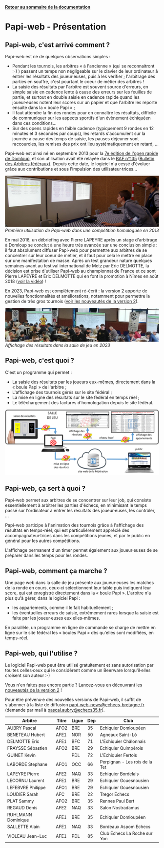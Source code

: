 **[Retour au sommaire de la documentation](../README.md)**

# Papi-web - Présentation

## Papi-web, c'est arrivé comment ?

Papi-web est né de quelques observations simples : 

- Pendant les tournois, les arbitres « à l'ancienne » (qui se reconnaitront :-) ) passent un temps non négligeable sur le clavier de leur ordinateur à entrer les résultats des joueur·euses, puis à les vérifier ; l'arbitrage des parties en souffre, c'est pourtant le coeur de métier des arbitres !
- La saisie des résultats par l'arbitre est souvent source d'erreurs, en simple saisie en cadence lente à cause des erreurs sur les feuilles de partie, et surtout en double saisie en cadence rapide quand les joueur·euses notent leur scores sur un papier et que l'arbitre les reporte ensuite dans la « boule Papi » ;
- Il faut attendre la fin des rondes pour en connaître les résultats, difficile de communiquer sur les aspects sportifs d'un évènement échiquéen dans ces conditions...
- Sur des opens rapides en faible cadence (typiquement 9 rondes en 12 minutes et 3 secondes par coups), les retards s'accumulent sur la journée à cause des temps de saisie, les pauses déjeuner sont raccourcies, les remises des prix ont lieu systématiquement en retard, ...

Papi-web est ainsi né en septembre 2013 pour la [7e édition de l'open rapide de Domloup](http://domloup.echecs35.fr/node/1561), et son utilisation avait été relayée dans le [BAF n°135](http://www.echecs.asso.fr/Arbitrage/Baf135.pdf) ([Bulletin des Arbitres fédéraux](http://www.echecs.asso.fr/Default.aspx?Cat=5)). Depuis cette date, le logiciel n'a cessé d'évoluer grâce aux contributions et sous l'impulsion des utilisateur·trices...

![Première utilisation de Papi-web dans une compétition homologuée en 2013](images/saisie-2013.jpg)
_Première utilisation de Papi-web dans une compétition homologuée en 2013_

En mai 2018, un débriefing avec Pierre LAPEYRE après un stage d'arbitrage à Domloup se conclut à une heure très avancée sur une conclusion simple : il faut absolument diffuser Papi-web pour permettre aux arbitres de se concentrer sur leur coeur de métier, et il faut pour cela le mettre en place sur une manifestation de masse. Après un test grandeur nature quelques semaines avant au festival international de Metz par Eric DELMOTTE, la décision est prise d'utiliser Papi-web au championnat de France et ce sont Pierre LAPEYRE et Eric DELMOTTE qui en font la promotion à Nîmes en août 2018 ([voir la vidéo](https://www.youtube.com/watch?v=u2arqnRH9SA)) !

En 2023, Papi-web est complètement ré-écrit : la version 2 apporte de nouvelles fonctionnalités et améliorations, notamment pour permettre la gestion de très gros tournois ([voir les nouveautés de la version 2](02-v2-news.md)).

![Affichage des résultats dans la salle de jeu](images/affichage-2023.jpg)
_Affichage des résultats dans la salle de jeu en 2023_

## Papi-web, c'est quoi ?

C'est un programme qui permet :
- La saisie des résultats par les joueurs eux-mêmes, directement dans la « boule Papi » de l'arbitre ;
- L'affichage des tournois gérés sur le site fédéral ;
- La mise en ligne des résultats sur le site fédéral en temps réel ;
- Le téléchargement des factures d'homologation depuis le site fédéral.

![Workflow](images/workflow.jpg)

## Papi-web, ça sert à quoi ?

Papi-web permet aux arbitres de se concentrer sur leur job, qui consiste essentiellement à arbitrer les parties d'échecs, en minimisant le temps passé sur l'ordinateur à entrer les résultats des joueur·euses, les contrôler, ...

Papi-web participe à l'animation des tournois grâce à l'affichage des résultats en temps-réel, qui est particulièrement apprécié des accompagnateur·trices dans les compétitions jeunes, et par le public en général pour les autres compétitions.

L'affichage permanent d'un timer permet également aux joueur·euses de se préparer dans les temps pour les rondes.

## Papi-web, comment ça marche ?

Une page web dans la salle de jeu présente aux joueur·euses les matches de la ronde en cours, ceux-ci sélectionnent leur table puis indiquent leur score, qui est enregistré directement dans la « boule Papi ». L'arbitre n'a plus qu'à gérer, dans le logiciel Papi :

- les appariements, comme il le fait habituellement ;
- les éventuelles erreurs de saisie, extrêmement rares lorsque la saisie est faite par les joueur·euses eux·elles-mêmes.

En parallèle, un programme en ligne de commande se charge de mettre en ligne sur le site fédéral les « boules Papi » dès qu'elles sont modifiées, en temps-réel.

## Papi-web, qui l'utilise ?

Le logiciel Papi-web peut être utilisé gratuitement et sans autorisation par tou·tes celles·ceux qui le considèrent comme un Beerware lorsqu'il·elles croisent son auteur :-)

Vous n'en faites pas encore partie ? Lancez-vous en découvrant [les nouveautés de la version 2](02-v2-news.md) !

Pour être prévenu·e des nouvelles versions de Papi-web, il suffit de s'abonner à la liste de diffusion papi-web-news@echecs-bretagne.fr (demande par mail à pascal.aubry@echecs35.fr).

| Arbitre            | Titre | Ligue | Dép  | Club                            |
|--------------------|-------|-------|------|---------------------------------|
| AUBRY Pascal       | AFO2  | BRE   | 35   | Echiquier Domloupéen            |
| BENETEAU Hubert    | AFE1  | NOR   | 50   | Agneaux Saint-Lô                |
| DELMOTTE Eric      | AFE1  | BFC   | 71   | L'Echiquier Châlonnais          |
| FRAYSSE Sébastien  | AFO2  | BRE   | 29   | Echiquier Quimpérois            |
| GUINET Kevin       |       | PDL   | 72   | L'Echiquier Fertois             |
| LABORDE Stephane   | AFO1  | OCC   | 66   | Perpignan - Les rois de la Tet  |
| LAPEYRE Pierre     | AFE2  | NAQ   | 33   | Echiquier Bordelais             |
| LECORNU Laurent    | AFE1  | BRE   | 29   | Echiquier Gouesnousien          |
| LEFEBVRE Philippe  | AFO1  | BRE   | 29   | Echiquier Gouesnousien          |
| LOUDIER Sarah      | AFC   | BRE   | 22   | Tregor Echecs                   |
| PLAT Sammy         | AFO2  | BRE   | 35   | Rennes Paul Bert                |
| REGAUD Denis       | AFE2  | NAQ   | 33   | Salon Nostradamus               |
| RUHLMANN Dominique | AFE1  | BRE   | 35   | Echiquier Domloupéen            |
| SALLETTE Alain     | AFE1  | NAQ   | 33   | Bordeaux Aspom Echecs           |
| VIOLEAU Jean-Luc   | AFE1  | PDL   | 85   | Club Echecs La Roche sur Yon    |
